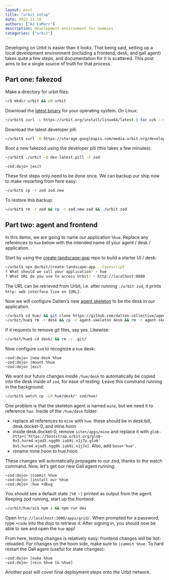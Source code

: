 ```yaml
---
layout: post
title: "urbit setup"
date: 2022-11-19
authors: ["AJ LaMarc"]
description: development environment for dummies
categories: ["urbit"]
---
```


Developing on Urbit is easier than it looks. That being said, setting up a local development environment (including a frontend, desk, and gall agent) takes quite a few steps, and documentation for it is scattered. This post aims to be a single source of truth for that process.

## Part one: fakezod

Make a directory for urbit files:

```bash
~/$ mkdir urbit && cd urbit
```

Download the [latest binary](https://urbit.org/getting-started/cli) for your operating system. On Linux:

```bash
~/urbit$ curl -L https://urbit.org/install/linux64/latest | tar xzk --strip=1 && ./urbit
```

Download the latest developer pill:

```bash
~/urbit$ curl -O https://storage.googleapis.com/media.urbit.org/developers/dev-latest.pill
```

Boot a new fakezod using the developer pill (this takes a few minutes):

```bash
~/urbit$ ./urbit -B dev-latest.pill -F zod
```

```hoon
~zod:dojo> |exit
```

These first steps only need to be done once. We can backup our ship now to make restarting from here easy:

```bash
~/urbit$ cp -r zod zod.new
```

To restore this backup:

```bash
~/urbit$ rm -r zod && cp -r zod.new zod && ./urbit zod
```

## Part two: agent and frontend

In this demo, we are going to name our application `%hue`. Replace any references to `hue` below with the intended name of your agent / desk / application.

Start by using the [create-landscape-app](https://github.com/urbit/create-landscape-app) repo to build a starter UI / desk:

```bash
~/urbit$ npx @urbit/create-landscape-app --typescript
? What should we call your application? › hue
? What URL do you use to access Urbit? › http://localhost:8080
```

The URL can be retrieved from Urbit, i.e. after running `./urbit zod`, it prints `http: web interface live on {URL}`.

Now we will configure Dalten's new [agent skeleton](https://github.com/dalten-collective/agent-skeleton) to be the desk in our application.

```bash
~/urbit$ cd hue/ && git clone https://github.com/dalten-collective/agent-skeleton.git
~/urbit/hue$ rm -r desk && cp -r agent-skeleton desk && rm -r agent-skeleton
```

If it requests to remove git files, say yes. Likewise:

```bash
~/urbit/hue$ cd desk/ && rm -r .git/
```

Now configure `zod` to recognize a `hue` desk:

```hoon
~zod:dojo> |new-desk %hue
~zod:dojo> |mount %hue
~zod:dojo> |exit
```

We want our future changes inside `/hue/desk` to automatically be copied into the desk inside of `zod`, for ease of testing. Leave this command running in the background:

```bash
~/urbit$ watch cp -LR hue/desk/* zod/hue/
```

One problem is that the skeleton agent is named `mine`, but we need it to reference `hue`. Inside of the `/hue/desk` folder:

- replace all references to `mine` with `hue`: these should be in desk.bill, desk.docket-0, and mine.hoon
- inside desk.docket-0, remove `site+/apps/mine` and replace it with `glob-http+['https://bootstrap.urbit.org/glob-0v5.hurm4.ejod5.ngg9h.iub9i.n1j7o.glob' 0v5.hurm4.ejod5.ngg9h.iub9i.n1j7o]`. Also, add `base+'hue'`.
- rename mine.hoon to hue.hoon

These changes will automatically propagate to our zod, thanks to the watch command.
Now, let's get our new Gall agent running:

```hoon
~zod:dojo> |commit %hue
~zod:dojo> |install our %hue
~zod:dojo> :hue +dbug
```

You should see a default state `[%0 ~]` printed as output from the agent. Keeping zod running, start up the frontend:

```bash
~/urbit/hue/ui$ npm i && npm run dev
```

Open `http://localhost:3000/apps/grid/`. When prompted for a password, type `+code` into the dojo to retrieve it. After signing in, you should now be able to see and open the `hue` app!

From here, testing changes is relatively easy: frontend changes will be hot-reloaded. For changes on the hoon side, make sure to `|commit %hue`. To hard restart the Gall agent (useful for state changes):

```hoon
~zod:dojo> |nuke %hue
~zod:dojo> |rein %hue [& %hue]
```

Another post will cover final deployment steps onto the Urbit network.
